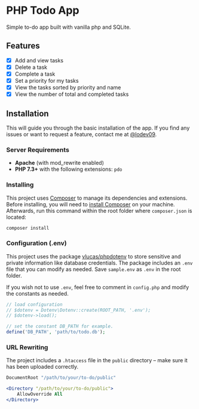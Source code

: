 # PHP Todo App
Simple to-do app built with vanilla php and SQLite.

## Features
- [x] Add and view tasks
- [x] Delete a task
- [x] Complete a task
- [x] Set a priority for my tasks
- [x] View the tasks sorted by priority and name
- [x] View the number of total and completed tasks

## Installation
This will guide you through the basic installation of the app. If you find any issues or want to request a feature, contact me at [@lodev09](https://github.com/lodev09).

### Server Requirements
* **Apache** (with mod_rewrite enabled)
* **PHP 7.3+** with the following extensions: `pdo`

### Installing

This project uses [Composer](https://getcomposer.org) to manage its dependencies and extensions. Before installing, you will need to [install Composer](https://getcomposer.org) on your machine. Afterwards, run this command within the root folder where `composer.json` is located:

```bash
composer install
```

### Configuration (.env)

This project uses the package [vlucas/phpdotenv](https://github.com/vlucas/phpdotenv) to store sensitive and private information like database credentials. The package includes an `.env` file that you can modify as needed. Save `sample.env` as `.env` in the root folder.

If you wish not to use `.env`, feel free to comment in `config.php` and modify the constants as needed.

```php
// load configuration
// $dotenv = Dotenv\Dotenv::create(ROOT_PATH, '.env');
// $dotenv->load();

// set the constant DB_PATH for example.
define('DB_PATH', 'path/to/todo.db');
```

### URL Rewriting

The project includes a `.htaccess` file in the `public` directory – make sure it has been uploaded correctly.

```apache
DocumentRoot "/path/to/your/to-do/public"

<Directory "/path/to/your/to-do/public">
    AllowOverride All
</Directory>
```
